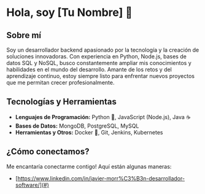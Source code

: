 # Hola, soy [Tu Nombre] 👋

## Sobre mí

Soy un desarrollador backend apasionado por la tecnología y la creación de soluciones innovadoras. Con experiencia en Python, Node.js, bases de datos SQL y NoSQL, busco constantemente ampliar mis conocimientos y habilidades en el mundo del desarrollo. Amante de los retos y del aprendizaje continuo, estoy siempre listo para enfrentar nuevos proyectos que me permitan crecer profesionalmente.

## Tecnologías y Herramientas

- **Lenguajes de Programación:** Python 🐍, JavaScript (Node.js), Java ☕
- **Bases de Datos:** MongoDB, PostgreSQL, MySQL
- **Herramientas y Otros:** Docker 🐳, Git, Jenkins, Kubernetes


## ¿Cómo conectamos?

Me encantaría conectarme contigo! Aquí están algunas maneras:

- [https://www.linkedin.com/in/javier-morr%C3%B3n-desarrollador-software/](#)

